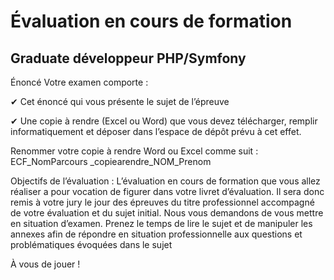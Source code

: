 
# Évaluation en cours de formation

## Graduate développeur PHP/Symfony


Énoncé
Votre examen comporte :

✔ Cet énoncé qui vous présente le sujet de l’épreuve

✔ Une copie à rendre (Excel ou Word) que vous devez télécharger, remplir informatiquement et déposer dans l’espace de dépôt prévu à cet effet.

Renommer votre copie à rendre Word ou Excel comme suit : ECF_NomParcours _copiearendre_NOM_Prenom

Objectifs de l’évaluation : L’évaluation en cours de formation que vous allez réaliser a pour vocation de figurer dans votre livret d’évaluation. Il sera donc remis à votre jury le jour des épreuves du titre professionnel accompagné de votre évaluation et du sujet initial. Nous vous demandons de vous mettre en situation d’examen. Prenez le temps de lire le sujet et de manipuler les annexes afin de répondre en situation professionnelle aux questions et problématiques évoquées dans le sujet

À vous de jouer !
